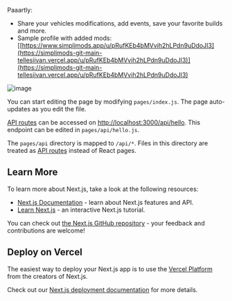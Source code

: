 Paaartly:

- Share your vehicles modifications, add events, save your favorite builds and more.
- Sample profile with added mods: [[https://www.simplimods.app/u/pRufKEb4bMVvih2hLPdn9uDdoJI3](https://simplimods-git-main-tellesiivan.vercel.app/u/pRufKEb4bMVvih2hLPdn9uDdoJI3)](https://simplimods-git-main-tellesiivan.vercel.app/u/pRufKEb4bMVvih2hLPdn9uDdoJI3)

![image](https://user-images.githubusercontent.com/59785454/179124297-9e306bd1-921d-4c12-b3e6-6226b6e4a313.png)


You can start editing the page by modifying `pages/index.js`. The page auto-updates as you edit the file.

[API routes](https://nextjs.org/docs/api-routes/introduction) can be accessed on [http://localhost:3000/api/hello](http://localhost:3000/api/hello). This endpoint can be edited in `pages/api/hello.js`.

The `pages/api` directory is mapped to `/api/*`. Files in this directory are treated as [API routes](https://nextjs.org/docs/api-routes/introduction) instead of React pages.

## Learn More

To learn more about Next.js, take a look at the following resources:

- [Next.js Documentation](https://nextjs.org/docs) - learn about Next.js features and API.
- [Learn Next.js](https://nextjs.org/learn) - an interactive Next.js tutorial.

You can check out [the Next.js GitHub repository](https://github.com/vercel/next.js/) - your feedback and contributions are welcome!

## Deploy on Vercel

The easiest way to deploy your Next.js app is to use the [Vercel Platform](https://vercel.com/new?utm_medium=default-template&filter=next.js&utm_source=create-next-app&utm_campaign=create-next-app-readme) from the creators of Next.js.

Check out our [Next.js deployment documentation](https://nextjs.org/docs/deployment) for more details.
